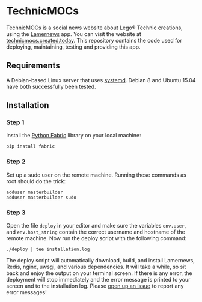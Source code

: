 TechnicMOCs
===========

TechnicMOCs is a social news website about Lego® Technic creations,
using the [Lamernews](https://github.com/antirez/lamernews) app. You
can visit the website at
[technicmocs.created.today](http://technicmocs.created.today/). This
repository contains the code used for deploying, maintaining, testing and
providing this app.

Requirements
------------

A Debian-based Linux server that uses
[systemd](http://freedesktop.org/wiki/Software/systemd/). Debian 8 and
Ubuntu 15.04 have both successfully been tested.

Installation
------------

### Step 1

Install the [Python Fabric](http://www.fabfile.org/) library on your
local machine:

    pip install fabric

### Step 2

Set up a sudo user on the remote machine. Running these commands as
root should do the trick:

    adduser masterbuilder
    adduser masterbuilder sudo

### Step 3

Open the file `deploy` in your editor and make sure the variables
`env.user`, and `env.host_string` contain the correct username and
hostname of the remote machine. Now run the deploy script with the
following command:

    ./deploy | tee installation.log

The deploy script will automatically download, build, and install
Lamernews, Redis, nginx, uwsgi, and various dependencies. It will take
a while, so sit back and enjoy the output on your terminal screen. If
there is any error, the deployment will stop immediately and the error
message is printed to your screen and to the installation log. Please
[open up an issue](https://github.com/rtts/technicmocs/issues) to
report any error messages!
